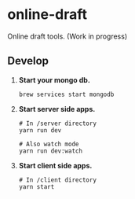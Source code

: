 # online-draft
 Online draft tools. (Work in progress)

## Develop


1. **Start your mongo db.**

   ```shell
   brew services start mongodb
   ```

2. **Start server side apps.**

   ```shell
   # In /server directory
   yarn run dev

   # Also watch mode
   yarn run dev:watch
   ```

3. **Start client side apps.**

   ```shell
   # In /client directory
   yarn start
   ```
